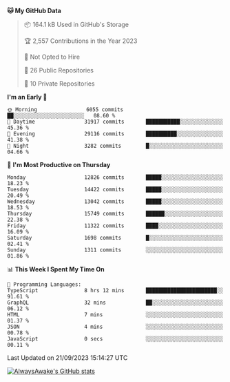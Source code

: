 <!--START_SECTION:waka-->
**🐱 My GitHub Data** 

> 📦 164.1 kB Used in GitHub's Storage 
 > 
> 🏆 2,557 Contributions in the Year 2023
 > 
> 🚫 Not Opted to Hire
 > 
> 📜 26 Public Repositories 
 > 
> 🔑 10 Private Repositories 
 > 
**I'm an Early 🐤** 

```text
🌞 Morning                6055 commits        ██░░░░░░░░░░░░░░░░░░░░░░░   08.60 % 
🌆 Daytime                31917 commits       ███████████░░░░░░░░░░░░░░   45.36 % 
🌃 Evening                29116 commits       ██████████░░░░░░░░░░░░░░░   41.38 % 
🌙 Night                  3282 commits        █░░░░░░░░░░░░░░░░░░░░░░░░   04.66 % 
```
📅 **I'm Most Productive on Thursday** 

```text
Monday                   12826 commits       █████░░░░░░░░░░░░░░░░░░░░   18.23 % 
Tuesday                  14422 commits       █████░░░░░░░░░░░░░░░░░░░░   20.49 % 
Wednesday                13042 commits       █████░░░░░░░░░░░░░░░░░░░░   18.53 % 
Thursday                 15749 commits       ██████░░░░░░░░░░░░░░░░░░░   22.38 % 
Friday                   11322 commits       ████░░░░░░░░░░░░░░░░░░░░░   16.09 % 
Saturday                 1698 commits        █░░░░░░░░░░░░░░░░░░░░░░░░   02.41 % 
Sunday                   1311 commits        ░░░░░░░░░░░░░░░░░░░░░░░░░   01.86 % 
```


📊 **This Week I Spent My Time On** 

```text
💬 Programming Languages: 
TypeScript               8 hrs 12 mins       ███████████████████████░░   91.61 % 
GraphQL                  32 mins             ██░░░░░░░░░░░░░░░░░░░░░░░   06.12 % 
HTML                     7 mins              ░░░░░░░░░░░░░░░░░░░░░░░░░   01.37 % 
JSON                     4 mins              ░░░░░░░░░░░░░░░░░░░░░░░░░   00.78 % 
JavaScript               0 secs              ░░░░░░░░░░░░░░░░░░░░░░░░░   00.11 % 
```


 Last Updated on 21/09/2023 15:14:27 UTC
<!--END_SECTION:waka-->

[![AlwaysAwake's GitHub stats](https://github-readme-stats.vercel.app/api?username=AlwaysAwake&show_icons=true&theme=github_dark&count_private=true)](https://github.com/AlwaysAwake/AlwaysAwake)
